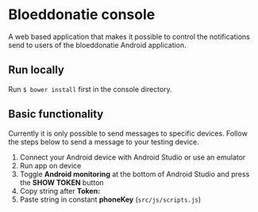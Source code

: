 # Bloeddonatie console
A web based application that makes it possible to control the notifications send to users of the bloeddonatie Android application.

## Run locally

Run `$ bower install` first in the console directory. 

## Basic functionality

Currently it is only possible to send messages to specific devices. Follow the steps below to send a message to your testing device.

1. Connect your Android device with Android Studio or use an emulator
2. Run app on device
3. Toggle **Android monitoring** at the bottom of Android Studio and press the **SHOW TOKEN** button
4. Copy string after **Token:** 
5. Paste string in constant **phoneKey** (`src/js/scripts.js`)
